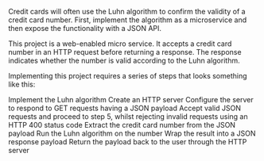 Credit cards will often use the Luhn algorithm to confirm the validity of a credit card number. First, implement the algorithm as a microservice and then expose the functionality with a JSON API.

This project is a web-enabled micro service. It accepts a credit card number in an HTTP request before returning a response. The response indicates whether the number is valid according to the Luhn algorithm.

Implementing this project requires a series of steps that looks something like this:

Implement the Luhn algorithm
Create an HTTP server
Configure the server to respond to GET requests having a JSON payload
Accept valid JSON requests and proceed to step 5, whilst rejecting invalid requests using an HTTP 400 status code
Extract the credit card number from the JSON payload
Run the Luhn algorithm on the number
Wrap the result into a JSON response payload
Return the payload back to the user through the HTTP server
